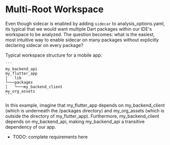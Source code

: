 
# Multi-Root Workspace

Even though sidecar is enabled by adding ```sidecar``` to analysis_options.yaml, its typical that we would want multiple Dart packages within our IDE's workspace to be analyzed. The question becomes: what is the easiest, most intuitive way to enable sidecar on many packages without explicitly declaring sidecar on every package?

Typical workspace structure for a mobile app:



    ```
    my_backend_api
    my_flutter_app
    │   lib
    └───packages
    │   └───my_backend_client
    my_org_assets
    ```

In this example, imagine that my_flutter_app depends on my_backend_client (which is underneath the /packages directory) and my_org_assets (which is outside the directory of my_flutter_app). Furthermore, my_backend_client depends on my_backend_api, making my_backend_api a transitive dependency of our app.

- TODO: complete requirements here